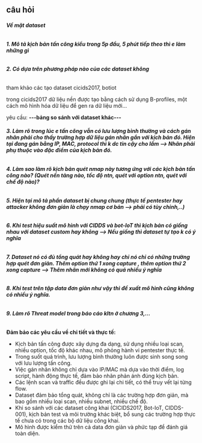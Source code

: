 ## câu hỏi



###### **Về mặt dataset**

###### **1. Mô tả kịch bản tấn công kiểu trong 5p đầu, 5 phút tiếp theo thì e làm những gì**
###### **2. Có dựa trên phương pháp nào của các dataset không**

tham khảo các tạo dataset cicids2017, botiot

trong cicids2017 dữ liệu nền được tạo bằng cách sử dụng B-profiles, một cách mô hình hóa dữ liệu để gen ra dữ liệu mới...

yêu cầu: **---bảng so sánh với dataset khác---**

###### **3. Làm rõ trong lúc e tấn công vẫn có lưu lượng bình thường và cách gán nhãn phải cho thấy trường hợp dữ liệu gán nhãn gắn với kịch bản đó. Hiện tại đang gán bằng IP, MAC, protocol thì k dc tin cậy cho lắm --> Nhãn phải phụ thuộc vào đặc điểm của kịch bản đó.**
###### **4. Làm sao làm rõ kịch bản quét nmap này tương ứng với các kịch bản tấn công nào? (Quét nền tảng nào, tốc độ ntn, quét với option ntn, quét với chế độ nào)?**
###### **5. Hiện tại mô tả phần dataset bị chung chung (thực tế pentester hay attacker không đơn giản là chạy nmap cơ bản --> phải có tùy chỉnh,..)**
###### **6. Khi test hiệu suất mô hình với CIDDS và bot-IoT thì kịch bản có giống nhau với dataset custom hay không --> Nếu giống thì dataset tự tạo k có ý nghĩa**
###### **7. Dataset nó có đủ tổng quát hay không hay chỉ nó chỉ có những trường hợp quét đơn giản. Thêm option thứ 1 xong capture , thêm option thứ 2 xong capture --> Thêm nhãn mới không có quá nhiều ý nghĩa**
###### **8. Khi test trên tập data đơn giản như vậy thì đề xuất mô hình cũng không có nhiều ý nghĩa.**
###### **9. Làm rõ Threat model trong báo cáo kltn ở chương 3,...**



**Đảm bảo các yêu cầu về chi tiết và thực tế:**

- Kịch bản tấn công được xây dựng đa dạng, sử dụng nhiều loại scan, nhiều option, tốc độ khác nhau, mô phỏng hành vi pentester thực tế.
- Trong suốt quá trình, lưu lượng bình thường luôn được sinh song song với lưu lượng tấn công.
- Việc gán nhãn không chỉ dựa vào IP/MAC mà dựa vào thời điểm, log script, hành động thực tế, đảm bảo nhãn phản ánh đúng kịch bản.
- Các lệnh scan và traffic đều được ghi lại chi tiết, có thể truy vết lại từng flow.
- Dataset đảm bảo tổng quát, không chỉ là các trường hợp đơn giản, mà bao gồm nhiều loại scan, nhiều subnet, nhiều chế độ.
- Khi so sánh với các dataset công khai (CICIDS2017, Bot-IoT, CIDDS-001), kịch bản test và môi trường khác biệt, bổ sung các trường hợp thực tế chưa có trong các bộ dữ liệu công khai.
- Mô hình được kiểm thử trên cả data đơn giản và phức tạp để đánh giá toàn diện.
















